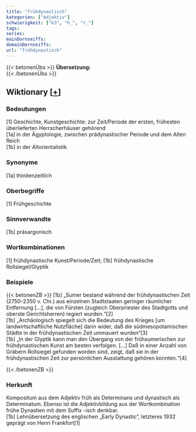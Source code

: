 ```yaml
---
title: "frühdynastisch"
kategorien: ["Adjektiv"]
schwierigkeit: ["k3", "h_", "r_"]
tags:
series:
mainDornseiffs:
domainDornseiffs:
url: "frühdynastisch"
---
```


{{< betonenÜbs >}}
**Übersetzung:**  
{{< /betonenÜbs >}}

## Wiktionary [[+](https://de.wiktionary.org/wiki/frühdynastisch)]

### Bedeutungen
[1] Geschichte, Kunstgeschichte: zur Zeit/Periode der ersten, frühesten überlieferten Herrscherhäuser gehörend  
[1a] in der Ägyptologie, zwischen prädynastischer Periode und dem Alten Reich  
[1b] in der Altorientalistik  

### Synonyme
[1a] thinitenzeitlich  

### Oberbegriffe
[1] Frühgeschichte  

### Sinnverwandte
[1b] präsargonisch  

### Wortkombinationen
[1] frühdynastische Kunst/Periode/Zeit; [1b] frühdynastische Rollsiegel/Glyptik  

### Beispiele
{{< betonenZB >}}
[1b] „Sumer bestand während der frühdynastischen Zeit (2750–2350 v. Chr.) aus einzelnen Stadtstaaten geringer räumlicher Entfernung […], die von Fürsten (zugleich Oberpriester des Stadtgotts und oberste Gerichtsherren) regiert wurden.“[2]  
[1b] „Archäologisch spiegelt sich die Bedeutung des Krieges [um landwirtschaftliche Nutzfläche] darin wider, daß die südmesopotamischen Städte in der frühdynastischen Zeit ummauert wurden“[3]  
[1b] „In der Glyptik kann man den Übergang von der frühsumerischen zur frühdynastischen Kunst am besten verfolgen. […] Daß in einer Anzahl von Gräbern Rollsiegel gefunden worden sind, zeigt, daß sie in der frühdynastischen Zeit zur persönlichen Ausstattung gehören konnten.“[4]  

{{< /betonenZB >}}
### Herkunft
Kompositum aus dem Adjektiv früh als Determinans und dynastisch als Determinatum. Ebenso ist die Adjektivbildung aus der Wortkombination frühe Dynastien mit dem Suffix -isch denkbar.  
[1b] Lehnübersetzung des englischen „Early Dynastic“, letzteres 1932 geprägt von Henri Frankfort[1]  


